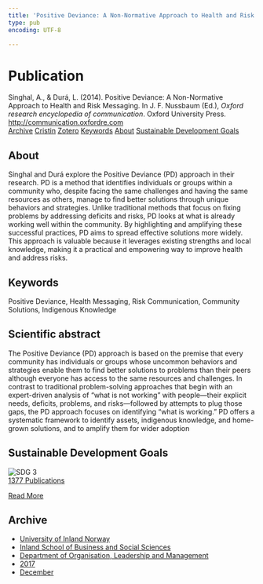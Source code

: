 ```yaml
---
title: 'Positive Deviance: A Non-Normative Approach to Health and Risk Messaging'
type: pub
encoding: UTF-8

---
```

<h1>Publication</h1>
<article id="csl-bib-container-EE6Y5YRZ" class="csl-bib-container">
  <div class="csl-bib-body"> <div class="csl-entry">Singhal, A., &#38; Durá, L. (2014). Positive Deviance: A Non-Normative Approach to Health and Risk Messaging. In J. F. Nussbaum (Ed.), <i>Oxford research encyclopedia of communication</i>. Oxford University Press. <a href="http://communication.oxfordre.com">http://communication.oxfordre.com</a></div> </div>
  <div class="csl-bib-buttons">
    <a href="#taxonomy-article-EE6Y5YRZ" alt="archive" class="csl-bib-button">Archive</a>
    <a href="https://app.cristin.no/results/show.jsf?id=1530152" alt="Cristin" class="csl-bib-button">Cristin</a>
    <a href="http://zotero.org/groups/5881554/items/EE6Y5YRZ" alt="Zotero" class="csl-bib-button">Zotero</a>
    <a href="#keywords-article-EE6Y5YRZ" alt="keywords" class="csl-bib-button">Keywords</a>
    <a href="#about-article-EE6Y5YRZ" alt="about_pub" class="csl-bib-button">About</a>
    <a href="#sdg-article-EE6Y5YRZ" alt="sdg" class="csl-bib-button">Sustainable Development Goals</a>
  </div>
  <div id="csl-bib-meta-container-EE6Y5YRZ"></div>
</article>
<div id="csl-bib-meta-EE6Y5YRZ" class="csl-bib-meta">
  <article id="about-article-EE6Y5YRZ" class="about_pub-article">
    <h1>About</h1>
    Singhal and Durá explore the Positive Deviance (PD) approach in their research. PD is a method that identifies individuals or groups within a community who, despite facing the same challenges and having the same resources as others, manage to find better solutions through unique behaviors and strategies. Unlike traditional methods that focus on fixing problems by addressing deficits and risks, PD looks at what is already working well within the community. By highlighting and amplifying these successful practices, PD aims to spread effective solutions more widely. This approach is valuable because it leverages existing strengths and local knowledge, making it a practical and empowering way to improve health and address risks.
  </article>
  <article id="keywords-article-EE6Y5YRZ" class="keywords-article">
    <h1>Keywords</h1>
    Positive Deviance, Health Messaging, Risk Communication, Community Solutions, Indigenous Knowledge
  </article>
  <article id="abstract-article-EE6Y5YRZ" class="abstract-article">
    <h1>Scientific abstract</h1>
    The Positive Deviance (PD) approach is based on the premise that every community has individuals or groups whose uncommon behaviors and strategies enable them to find better solutions to problems than their peers although everyone has access to the same resources and challenges. In contrast to traditional problem-solving approaches that begin with an expert-driven analysis of “what is not working” with people—their explicit needs, deficits, problems, and risks—followed by attempts to plug those gaps, the PD approach focuses on identifying “what is working.” PD offers a systematic framework to identify assets, indigenous knowledge, and home-grown solutions, and to amplify them for wider adoption
  </article>
  <article id="sdg-article-EE6Y5YRZ" class="sdg-article">
    <h1>Sustainable Development Goals</h1>
    <div class="sdg-container"><div id="sdg3" class="sdg">
        <img src="{{< params subfolder >}}images/sdg/sdg03_en.png" class="image" alt="SDG 3">
        <div class="sdg-overlay">
          <a href="{{< params subfolder >}}en/archive/?sdg=3#archive" class="sdg-publication-count"><span>1377</span> Publications</a>
          <p><a href="https://sdgs.un.org/goals/goal3" class="sdg-read-more">Read More</a></p>
        </div>
      </div></div>
  </article>
  <article id="taxonomy-article-EE6Y5YRZ" class="taxonomy-article">
    <h1>Archive</h1>
    <ul>
      <li><a href="{{< params subfolder >}}en/archive/?key=3DCRN523">University of Inland Norway</a></li>
      <li><a href="{{< params subfolder >}}en/archive/?key=DU8Q9LN9">Inland School of Business and Social Sciences</a></li>
      <li><a href="{{< params subfolder >}}en/archive/?key=4LUWR3ZM">Department of Organisation, Leadership and Management</a></li>
      <li><a href="{{< params subfolder >}}en/archive/?key=KF5I8TQ8">2017</a></li>
      <li><a href="{{< params subfolder >}}en/archive/?key=9PHRRFJY">December</a></li>
    </ul>
  </article>
</div>
